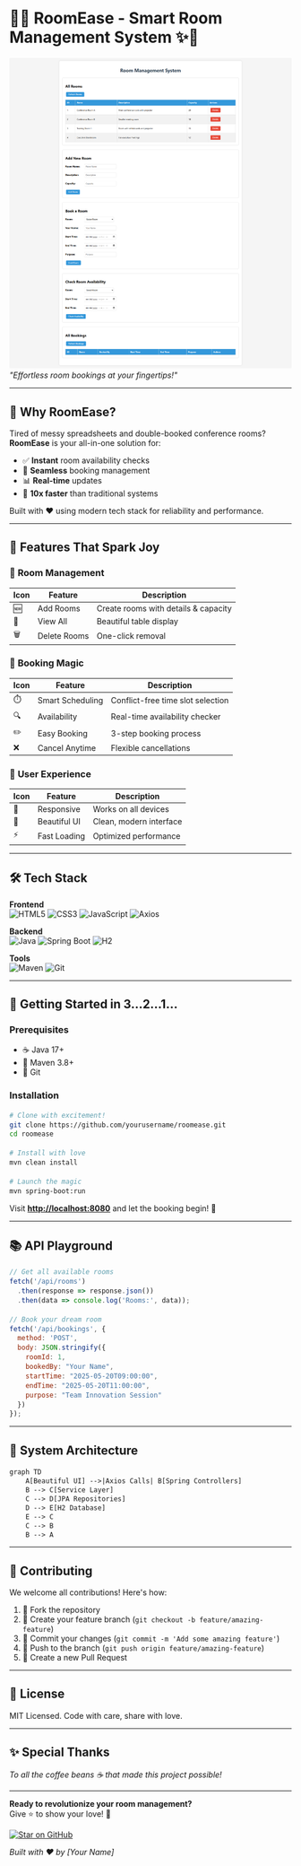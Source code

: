 # 🏨✨ **RoomEase** - Smart Room Management System ✨🏨  

![RoomEase Banner](Room-Management-System.png)  
*"Effortless room bookings at your fingertips!"*  

---

## 🌟 **Why RoomEase?**  
Tired of messy spreadsheets and double-booked conference rooms? **RoomEase** is your all-in-one solution for:  
- ✅ **Instant** room availability checks  
- 📅 **Seamless** booking management  
- 📊 **Real-time** updates  
- 🚀 **10x faster** than traditional systems  

Built with ❤️ using modern tech stack for reliability and performance.  

---

## 🎨 **Features That Spark Joy**  

### 🏢 **Room Management**  
| Icon | Feature          | Description                          |
|------|------------------|--------------------------------------|
| 🆕   | Add Rooms        | Create rooms with details & capacity |
| 👀   | View All         | Beautiful table display              |
| 🗑️   | Delete Rooms     | One-click removal                    |

### 📅 **Booking Magic**  
| Icon | Feature          | Description                          |
|------|------------------|--------------------------------------|
| ⏱️   | Smart Scheduling | Conflict-free time slot selection    |
| 🔍   | Availability     | Real-time availability checker       |
| ✏️   | Easy Booking     | 3-step booking process               |
| ❌   | Cancel Anytime   | Flexible cancellations               |

### 🌈 **User Experience**  
| Icon | Feature          | Description                          |
|------|------------------|--------------------------------------|
| 📱   | Responsive       | Works on all devices                 |
| 🎨   | Beautiful UI     | Clean, modern interface              |
| ⚡   | Fast Loading     | Optimized performance                |

---

## 🛠️ **Tech Stack**  

**Frontend**  
![HTML5](https://img.shields.io/badge/-HTML5-E34F26?logo=html5&logoColor=white)
![CSS3](https://img.shields.io/badge/-CSS3-1572B6?logo=css3&logoColor=white)
![JavaScript](https://img.shields.io/badge/-JavaScript-F7DF1E?logo=javascript&logoColor=black)
![Axios](https://img.shields.io/badge/-Axios-5A29E4?logo=axios&logoColor=white)

**Backend**  
![Java](https://img.shields.io/badge/-Java-007396?logo=java&logoColor=white)
![Spring Boot](https://img.shields.io/badge/-Spring_Boot-6DB33F?logo=springboot&logoColor=white)
![H2](https://img.shields.io/badge/-H2_Database-1E6C93?logo=h2&logoColor=white)

**Tools**  
![Maven](https://img.shields.io/badge/-Maven-C71A36?logo=apachemaven&logoColor=white)
![Git](https://img.shields.io/badge/-Git-F05032?logo=git&logoColor=white)

---

## 🚀 **Getting Started in 3...2...1...**  

### Prerequisites  
- ☕ Java 17+  
- 🍃 Maven 3.8+  
- 🐙 Git  

### Installation  
```bash
# Clone with excitement!
git clone https://github.com/yourusername/roomease.git
cd roomease

# Install with love
mvn clean install

# Launch the magic
mvn spring-boot:run
```

Visit **[http://localhost:8080](http://localhost:8080)** and let the booking begin! 🎉

---

## 📚 **API Playground**  

```javascript
// Get all available rooms
fetch('/api/rooms')
  .then(response => response.json())
  .then(data => console.log('Rooms:', data));

// Book your dream room
fetch('/api/bookings', {
  method: 'POST',
  body: JSON.stringify({
    roomId: 1,
    bookedBy: "Your Name",
    startTime: "2025-05-20T09:00:00",
    endTime: "2025-05-20T11:00:00",
    purpose: "Team Innovation Session"
  })
});
```

---

## 🧩 **System Architecture**  

```mermaid
graph TD
    A[Beautiful UI] -->|Axios Calls| B[Spring Controllers]
    B --> C[Service Layer]
    C --> D[JPA Repositories]
    D --> E[H2 Database]
    E --> C
    C --> B
    B --> A
```

---

## 🌱 **Contributing**  

We welcome all contributions! Here's how:  

1. 🍴 Fork the repository  
2. 🌱 Create your feature branch (`git checkout -b feature/amazing-feature`)  
3. 💾 Commit your changes (`git commit -m 'Add some amazing feature'`)  
4. 🚀 Push to the branch (`git push origin feature/amazing-feature`)  
5. 🔄 Create a new Pull Request  

---

## 📜 **License**  

MIT Licensed. Code with care, share with love.  

---

## ✨ **Special Thanks**  

*To all the coffee beans ☕ that made this project possible!*  

---

**Ready to revolutionize your room management?**  
Give ⭐ to show your love! 🚀  

[![Star on GitHub](https://img.shields.io/github/stars/yourusername/roomease.svg?style=social)](https://github.com/yourusername/roomease)  

*Built with ❤️ by [Your Name]*
